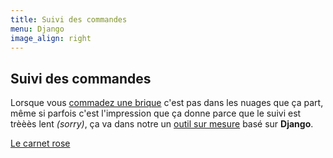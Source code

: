 ```yaml
---
title: Suivi des commandes
menu: Django
image_align: right
---
```


## Suivi des commandes

Lorsque vous [commadez une brique](https://admin.neutrinet.be/) c'est pas dans les nuages que ça part, même si parfois c'est l'impression que ça donne parce que le suivi est trèèès lent _(sorry)_, ça va dans notre un [outil sur mesure](https://github.com/Neutrinet/backoffice) basé sur **Django**.

[Le carnet rose](https://admin.neutrinet.be/admin?classes=btn,btn-primary,btn-lg)
